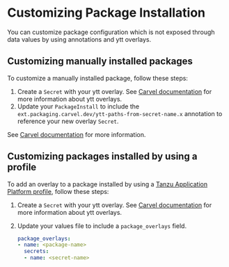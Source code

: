 # Customizing Package Installation

You can customize package configuration which is not exposed through data values by using annotations and ytt overlays.

## <a id="package-install"></a>Customizing manually installed packages

To customize a manually installed package, follow these steps:

1. Create a `Secret` with your ytt overlay. See [Carvel documentation](https://carvel.dev/ytt/docs/v0.41.0/ytt-overlays/) for more information about ytt overlays.
2. Update your `PackageInstall` to include the `ext.packaging.carvel.dev/ytt-paths-from-secret-name.x` annotation to reference your new overlay `Secret`.

See [Carvel documentation](https://carvel.dev/kapp-controller/docs/v0.38.0/package-install-extensions/) for more information.

## <a id="profile-install"></a>Customizing packages installed by using a profile

To add an overlay to a package installed by using a [Tanzu Application Platform profile](install..md), follow these steps:

1. Create a `Secret` with your ytt overlay. See [Carvel documentation](https://carvel.dev/ytt/docs/v0.41.0/ytt-overlays/) for more information about ytt overlays.
1. Update your values file to include a `package_overlays` field.

    ```yaml
    package_overlays:
    - name: <package-name>
      secrets:
      - name: <secret-name>
    ```
